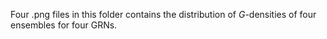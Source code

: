 Four .png files in this folder contains the distribution of $G$-densities of four ensembles for four GRNs.
